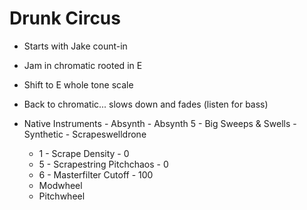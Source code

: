 # Drunk Circus

* Starts with Jake count-in
* Jam in chromatic rooted in E
* Shift to E whole tone scale
* Back to chromatic... slows down and fades (listen for bass)

* Native Instruments - Absynth - Absynth 5 - Big Sweeps & Swells - Synthetic - Scrapeswelldrone
  * 1 - Scrape Density - 0
  * 5 - Scrapestring Pitchchaos - 0
  * 6 - Masterfilter Cutoff - 100
  * Modwheel
  * Pitchwheel
